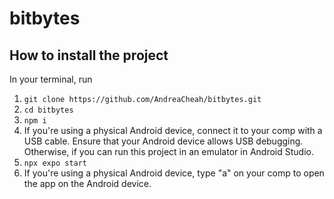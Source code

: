 # bitbytes

## How to install the project
In your terminal, run
1) `git clone https://github.com/AndreaCheah/bitbytes.git`
2) `cd bitbytes`
3) `npm i`
4) If you're using a physical Android device, connect it to your comp with a USB cable. Ensure that your Android device allows USB debugging. Otherwise, if you can run this project in an emulator in Android Studio.
5) `npx expo start`
6) If you're using a physical Android device, type "a" on your comp to open the app on the Android device.